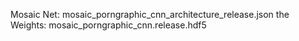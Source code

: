 Mosaic Net: mosaic_porngraphic_cnn_architecture_release.json
the Weights: mosaic_porngraphic_cnn.release.hdf5
